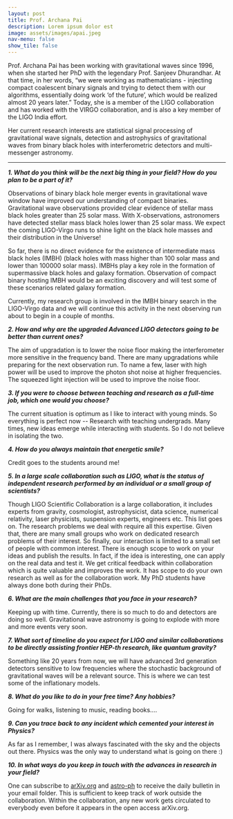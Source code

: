 ```yaml
---
layout: post
title: Prof. Archana Pai
description: Lorem ipsum dolor est
image: assets/images/apai.jpeg
nav-menu: false
show_tile: false
---
```


Prof. Archana Pai has been working with gravitational waves since 1996, when she started her PhD with the legendary Prof. Sanjeev Dhurandhar. At that time, in her words, “we were working as mathematicians - injecting compact coalescent binary signals and trying to detect them with our algorithms, essentially doing work ‘of the future’, which would be realized almost 20 years later.” Today, she is a member of the LIGO collaboration and has worked with the VIRGO collaboration, and is also a key member of the LIGO India effort. 

Her current research interests are statistical signal processing of gravitational wave signals, detection and astrophysics of gravitational waves from binary black holes with interferometric detectors and multi-messenger astronomy.

<hr>

<b><i>1. What do you think will be the next big thing in your field? How do you plan to be a part of it?</i></b>

Observations of binary black hole merger events in gravitational wave window have improved our understanding of compact binaries. Gravitational wave observations provided clear evidence of stellar mass black holes greater than 25 solar mass. With X-observations, astronomers have detected stellar mass black holes lower than 25 solar mass. We expect the coming LIGO-Virgo runs to shine light on the black hole masses and their distribution in the Universe!

So far, there is no direct evidence for the existence of intermediate mass black holes (IMBH) (black holes with mass higher than 100 solar mass and lower than 100000 solar mass). IMBHs play a key role in the formation of supermassive black holes and galaxy formation. Observation of compact binary hosting IMBH would be an exciting discovery and will test some of these scenarios related galaxy formation.

Currently, my research group is involved in the IMBH binary search in the LIGO-Virgo data and we will continue this activity in the next observing run about to begin in a couple of months.

<b><i>2. How and why are the upgraded Advanced LIGO detectors going to be better than current ones?</i></b>

The aim of upgradation is to lower the noise floor making the interferometer more sensitive in the frequency band. There are many upgradations while preparing for the next observation run. To name a few, laser with high power will be used to improve the photon shot noise at higher frequencies. The squeezed light injection will be used to improve the noise floor.

<b><i>3. If you were to choose between teaching and research as a full-time job, which one would you choose?</i></b>

The current situation is optimum as I like to interact with young minds. So everything is perfect now -- Research with teaching undergrads. Many times, new ideas emerge while interacting with students. So I do not believe in isolating the two.

<b><i>4. How do you always maintain that energetic smile?</i></b>

Credit goes to the students around me!

<b><i>5. In a large scale collaboration such as LIGO, what is the status of independent research performed by an individual or a small group of scientists?</i></b>

Though LIGO Scientific Collaboration is a large collaboration, it includes experts from gravity, cosmologist, astrophysicist, data science, numerical relativity, laser physicists, suspension experts, engineers etc. This list goes on. The research problems we deal with require all this expertise. Given that, there are many small groups who work on dedicated research problems of their interest. So finally, our interaction is limited to a small set of people with common interest. There is enough scope to work on your ideas and publish the results. In fact, if the idea is interesting, one can apply on the real data and test it. We get critical feedback within collaboration which is quite valuable and improves the work. It has scope to do your own research as well as for the collaboration work. My PhD students have always done both during their PhDs.

<b><i>6. What are the main challenges that you face in your research?</i></b>

Keeping up with time. Currently, there is so much to do and detectors are doing so well. Gravitational wave astronomy is going to explode with more and more events very soon.

<b><i>7. What sort of timeline do you expect for LIGO and similar collaborations to be directly assisting frontier HEP-th research, like quantum gravity?</i></b>

Something like 20 years from now, we will have advanced 3rd generation detectors sensitive to low frequencies where the stochastic background of gravitational waves will be a relevant source. This is where we can test some of the inflationary models.

<b><i>8. What do you like to do in your free time? Any hobbies?</i></b>

Going for walks, listening to music, reading books….

<b><i>9. Can you trace back to any incident which cemented your interest in Physics?</i></b>

As far as I remember, I was always fascinated with the sky and the objects out there. Physics was the only way to understand what is going on there :)

<b><i>10. In what ways do you keep in touch with the advances in research in your field?</i></b>

One can subscribe to [arXiv.org](https://arxiv.org) and [astro-ph](https://arxiv.org/archive/astro-ph) to receive the daily bulletin in your email folder. This is sufficient to keep track of work outside the collaboration. Within the collaboration, any new work gets circulated to everybody even before it appears in the open access arXiv.org.
